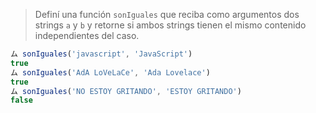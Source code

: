 > Definí una función `sonIguales` que reciba como argumentos dos strings `a` y `b` y retorne si ambos strings tienen el mismo contenido independientes del caso.
>
```javascript
ム sonIguales('javascript', 'JavaScript')
true
ム sonIguales('AdA LoVeLaCe', 'Ada Lovelace')
true
ム sonIguales('NO ESTOY GRITANDO', 'ESTOY GRITANDO')
false
```